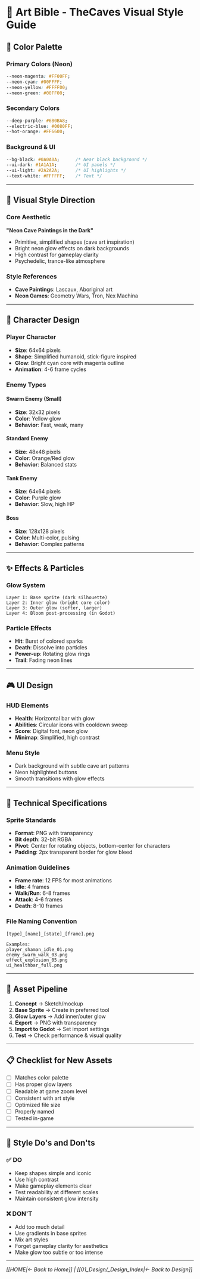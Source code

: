 # 🎨 Art Bible - TheCaves Visual Style Guide

## 🌈 Color Palette

### Primary Colors (Neon)
```css
--neon-magenta: #FF00FF;
--neon-cyan: #00FFFF;
--neon-yellow: #FFFF00;
--neon-green: #00FF00;
```

### Secondary Colors
```css
--deep-purple: #6B0BA8;
--electric-blue: #0080FF;
--hot-orange: #FF6600;
```

### Background & UI
```css
--bg-black: #0A0A0A;      /* Near black background */
--ui-dark: #1A1A1A;       /* UI panels */
--ui-light: #2A2A2A;      /* UI highlights */
--text-white: #FFFFFF;    /* Text */
```

---

## 🎨 Visual Style Direction

### Core Aesthetic
**"Neon Cave Paintings in the Dark"**
- Primitive, simplified shapes (cave art inspiration)
- Bright neon glow effects on dark backgrounds
- High contrast for gameplay clarity
- Psychedelic, trance-like atmosphere

### Style References
- **Cave Paintings**: Lascaux, Aboriginal art
- **Neon Games**: Geometry Wars, Tron, Nex Machina

---

## 👾 Character Design

### Player Character
- **Size**: 64x64 pixels
- **Shape**: Simplified humanoid, stick-figure inspired
- **Glow**: Bright cyan core with magenta outline
- **Animation**: 4-6 frame cycles

### Enemy Types

#### Swarm Enemy (Small)
- **Size**: 32x32 pixels
- **Color**: Yellow glow
- **Behavior**: Fast, weak, many

#### Standard Enemy
- **Size**: 48x48 pixels
- **Color**: Orange/Red glow
- **Behavior**: Balanced stats

#### Tank Enemy
- **Size**: 64x64 pixels
- **Color**: Purple glow
- **Behavior**: Slow, high HP

#### Boss
- **Size**: 128x128 pixels
- **Color**: Multi-color, pulsing
- **Behavior**: Complex patterns

---

## ✨ Effects & Particles

### Glow System
```
Layer 1: Base sprite (dark silhouette)
Layer 2: Inner glow (bright core color)
Layer 3: Outer glow (softer, larger)
Layer 4: Bloom post-processing (in Godot)
```

### Particle Effects
- **Hit**: Burst of colored sparks
- **Death**: Dissolve into particles
- **Power-up**: Rotating glow rings
- **Trail**: Fading neon lines

---

## 🎮 UI Design

### HUD Elements
- **Health**: Horizontal bar with glow
- **Abilities**: Circular icons with cooldown sweep
- **Score**: Digital font, neon glow
- **Minimap**: Simplified, high contrast

### Menu Style
- Dark background with subtle cave art patterns
- Neon highlighted buttons
- Smooth transitions with glow effects

---

## 📐 Technical Specifications

### Sprite Standards
- **Format**: PNG with transparency
- **Bit depth**: 32-bit RGBA
- **Pivot**: Center for rotating objects, bottom-center for characters
- **Padding**: 2px transparent border for glow bleed

### Animation Guidelines
- **Frame rate**: 12 FPS for most animations
- **Idle**: 4 frames
- **Walk/Run**: 6-8 frames
- **Attack**: 4-6 frames
- **Death**: 8-10 frames

### File Naming Convention
```
[type]_[name]_[state]_[frame].png

Examples:
player_shaman_idle_01.png
enemy_swarm_walk_03.png
effect_explosion_05.png
ui_healthbar_full.png
```

---

## 🔄 Asset Pipeline

1. **Concept** → Sketch/mockup
2. **Base Sprite** → Create in preferred tool
3. **Glow Layers** → Add inner/outer glow
4. **Export** → PNG with transparency
5. **Import to Godot** → Set import settings
6. **Test** → Check performance & visual quality

---

## 📋 Checklist for New Assets

- [ ] Matches color palette
- [ ] Has proper glow layers
- [ ] Readable at game zoom level
- [ ] Consistent with art style
- [ ] Optimized file size
- [ ] Properly named
- [ ] Tested in-game

---

## 🎯 Style Do's and Don'ts

### ✅ DO
- Keep shapes simple and iconic
- Use high contrast
- Make gameplay elements clear
- Test readability at different scales
- Maintain consistent glow intensity

### ❌ DON'T
- Add too much detail
- Use gradients in base sprites
- Mix art styles
- Forget gameplay clarity for aesthetics
- Make glow too subtle or too intense

---

*[[HOME|← Back to Home]] | [[01_Design/_Design_Index|← Back to Design]]*